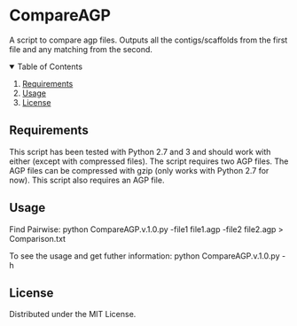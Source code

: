 # CompareAGP
A script to compare agp files.  Outputs all the contigs/scaffolds from the first file and any matching from the second.

<!-- TABLE OF CONTENTS -->
<details open="open">
  <summary>Table of Contents</summary>
  <ol>
    <li><a href="#requirements">Requirements</a></li>
    <li><a href="#usage">Usage</a></li>
    <li><a href="#license">License</a></li>
  </ol>
</details>

<!-- requirements -->
## Requirements

This script has been tested with Python 2.7 and 3 and should work with either (except with compressed files).
The script requires two AGP files.  The AGP files can be compressed with gzip (only works with Python 2.7 for now).  This script also requires an AGP file.

<!-- usage -->
## Usage

Find Pairwise:
python CompareAGP.v.1.0.py -file1 file1.agp -file2 file2.agp > Comparison.txt

To see the usage and get futher information: python CompareAGP.v.1.0.py -h


<!-- license -->
## License 

Distributed under the MIT License.
